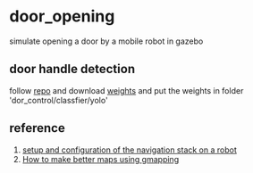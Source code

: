 # door_opening
simulate opening a door by a mobile robot in gazebo

## door handle detection
follow [repo](https://github.com/mengqlTHU/DoorDetector) and download [weights](https://drive.google.com/file/d/1i9E9pTPN5MtRxgBJWLnfQl2ypCv92dXk/view)
and put the weights in folder 'dor_control/classfier/yolo'


## reference
1. [setup and configuration of the navigation stack on a robot](https://wiki.ros.org/navigation/Tutorials/RobotSetup)
2. [How to make better maps using gmapping](https://answers.ros.org/question/269280/how-to-make-better-maps-using-gmapping/?answer=269293#post-id-269293)

